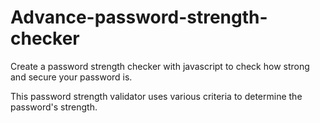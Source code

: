 # Advance-password-strength-checker

Create a password strength checker with javascript to check how strong and secure your password is. 

This password strength validator uses various criteria to determine the password's strength. 

